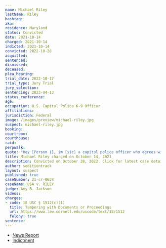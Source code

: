 ```yaml
---
name: Michael Riley
lastName: Riley
hashtag:
aka:
residence: Maryland
status: Convicted
date: 2021-10-14
charged: 2021-10-14
indicted: 2021-10-14
convicted: 2022-10-28
acquitted:
sentenced:
dismissed:
deceased:
plea_hearing:
trial_date: 2022-10-17
trial_type: Jury Trial
jury_selection:
sentencing: 2023-04-13
status_conference:
age:
occupation: U.S. Capitol Police K-9 Officer
affiliations:
jurisdiction: Federal
image: /images/preview/michael-riley.jpg
suspect: michael-riley.jpg
booking:
courtroom:
courthouse:
raid:
perpwalk:
quote: "Hey [Person 1], im [sic] a capitol police officer who agrees with your political stance. Take down the part about being in the building they are currently investigating and everyone who was in the building is going to be charged. Just looking out!"
title: Michael Riley charged on October 14, 2021
description: Convicted on October 28, 2022. Click for latest case details.
author: seditiontrack
layout: suspect
published: true
caseNumber: 21-cr-0628
caseName: USA v. RILEY
judge: Amy B. Jackson
videos:
charges:
- code: 18 USC § 1512(c)(1)
  title: Tampering with Documents or Proceedings
  url: https://www.law.cornell.edu/uscode/text/18/1512
  felony: true
sentence:
---
```

- [News Report](https://www.nbcnews.com/politics/politics-news/capitol-police-officer-charged-helping-hide-jan-6-rioter-s-n1281654)
- [Indictment](https://s3.documentcloud.org/documents/21085728/10-14-21-us-v-michael-riley-indictment.pdf)
